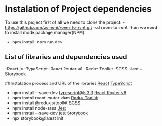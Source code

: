 # **Instalation of Project dependencies**

To use this project first of all we need to clone the project: -https://github.com/zemeni/room-to-rent.git
-cd room-to-rent
Then we need to install mode package manager(NPM)

- npm install
  -npm run dev

## List of libraries and dependencies used

-React.js
-TypeScript
-React Router v6
-Redux Toolkit
-SCSS
-Jest
-Storybook

##Instalation process and URL of the libraries
[React](https://reactjs.org/)
[TypeScript](https://www.typescriptlang.org)

- npm install --save-dev typescript@5.3.3
  [React Router v6](https://reactrouter.com/en/main)
- npm install react-router-dom
  [Redux Toolkit](https://redux-toolkit.js.org/introduction/getting-started)
- npm install @reduxjs/toolkit
  [SCSS](https://sass-lang.com/documentation/)
- npm install node-sass
  [Jest](https://jestjs.io/docs/getting-started)
- npm install --save-dev jest
  [Storybook](https://storybook.js.org/docs/get-started/install)
- npx storybook@latest init
